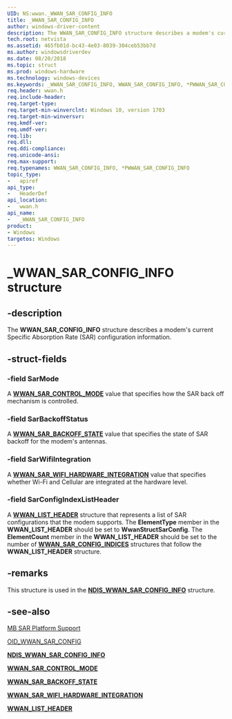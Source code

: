```yaml
---
UID: NS:wwan._WWAN_SAR_CONFIG_INFO
title: _WWAN_SAR_CONFIG_INFO
author: windows-driver-content
description: The WWAN_SAR_CONFIG_INFO structure describes a modem's current Specific Absorption Rate (SAR) configuration information.
tech.root: netvista
ms.assetid: 465fb01d-bc43-4e03-8039-304ceb53bb7d
ms.author: windowsdriverdev
ms.date: 08/20/2018
ms.topic: struct
ms.prod: windows-hardware
ms.technology: windows-devices
ms.keywords: _WWAN_SAR_CONFIG_INFO, WWAN_SAR_CONFIG_INFO, *PWWAN_SAR_CONFIG_INFO, 
req.header: wwan.h
req.include-header:
req.target-type:
req.target-min-winverclnt: Windows 10, version 1703
req.target-min-winversvr:
req.kmdf-ver:
req.umdf-ver:
req.lib:
req.dll:
req.ddi-compliance:
req.unicode-ansi:
req.max-support:
req.typenames: WWAN_SAR_CONFIG_INFO, *PWWAN_SAR_CONFIG_INFO
topic_type: 
-	apiref
api_type: 
-	HeaderDef
api_location: 
-	wwan.h
api_name: 
-	_WWAN_SAR_CONFIG_INFO
product:
- Windows
targetos: Windows
---
```


# _WWAN_SAR_CONFIG_INFO structure

## -description

The **WWAN_SAR_CONFIG_INFO** structure describes a modem's current Specific Absorption Rate (SAR) configuration information.

## -struct-fields

### -field SarMode

A [**WWAN_SAR_CONTROL_MODE**](ne-wwan-_wwan_sar_control_mode.md) value that specifies how the SAR back off mechanism is controlled.
 
### -field SarBackoffStatus

A [**WWAN_SAR_BACKOFF_STATE**](ne-wwan-_wwan_sar_backoff_state.md) value that specifies the state of SAR backoff for the modem's antennas.
 
### -field SarWifiIntegration

A [**WWAN_SAR_WIFI_HARDWARE_INTEGRATION**](ne-wwan-_wwan_sar_wifi_hardware_integration.md) value that specifies whether Wi-Fi and Cellular are integrated at the hardware level.
 
### -field SarConfigIndexListHeader

A [**WWAN_LIST_HEADER**](ns-wwan-_wwan_list_header.md) structure that represents a list of SAR configurations that the modem supports. The **ElementType** member in the **WWAN_LIST_HEADER** should be set to **WwanStructSarConfig**. The **ElementCount** member in the **WWAN_LIST_HEADER** should be set to the number of [**WWAN_SAR_CONFIG_INDICES**](ns-wwan-_wwan_sar_config_indices.md) structures that follow the **WWAN_LIST_HEADER** structure.

## -remarks

This structure is used in the [**NDIS_WWAN_SAR_CONFIG_INFO**](../ndiswwan/ns-ndiswwan-_ndis_wwan_sar_config_info.md) structure.

## -see-also

[MB SAR Platform Support](https://docs.microsoft.com/windows-hardware/drivers/network/mb-sar-platform-support)

[OID_WWAN_SAR_CONFIG](https://docs.microsoft.com/windows-hardware/drivers/network/oid-wwan-sar-config)

[**NDIS_WWAN_SAR_CONFIG_INFO**](../ndiswwan/ns-ndiswwan-_ndis_wwan_sar_config_info.md)

[**WWAN_SAR_CONTROL_MODE**](ne-wwan-_wwan_sar_control_mode.md)

[**WWAN_SAR_BACKOFF_STATE**](ne-wwan-_wwan_sar_backoff_state.md)

[**WWAN_SAR_WIFI_HARDWARE_INTEGRATION**](ne-wwan-_wwan_sar_wifi_hardware_integration.md)

[**WWAN_LIST_HEADER**](ns-wwan-_wwan_list_header.md)
